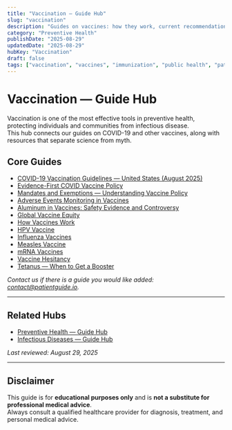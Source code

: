 ```yaml
---
title: "Vaccination — Guide Hub"
slug: "vaccination"
description: "Guides on vaccines: how they work, current recommendations, COVID-19 updates, and addressing myths and misinformation."
category: "Preventive Health"
publishDate: "2025-08-29"
updatedDate: "2025-08-29"
hubKey: "Vaccination"
draft: false
tags: ["vaccination", "vaccines", "immunization", "public health", "patientguide", "hub"]
---
```


# Vaccination — Guide Hub

Vaccination is one of the most effective tools in preventive health, protecting individuals and communities from infectious disease.  
This hub connects our guides on COVID-19 and other vaccines, along with resources that separate science from myth.

## Core Guides
- [COVID-19 Vaccination Guidelines — United States (August 2025)](/guides/us-covid-vaccine-guidelines-aug-2025/)  
- [Evidence-First COVID Vaccine Policy](/guides/evidence-first-covid-vaccine-policy/)  
- [Mandates and Exemptions — Understanding Vaccine Policy](/guides/mandates-and-exemptions/)  
- [Adverse Events Monitoring in Vaccines](/guides/adverse-events-monitoring/)  
- [Aluminum in Vaccines: Safety Evidence and Controversy](/guides/aluminum-in-vaccines/)  
- [Global Vaccine Equity](/guides/global-vaccine-equity/)  
- [How Vaccines Work](/guides/how-vaccines-work/)  
- [HPV Vaccine](/guides/hpv-vaccine/)  
- [Influenza Vaccines](/guides/influenza-vaccines/)  
- [Measles Vaccine](/guides/measles-vaccine/)  
- [mRNA Vaccines](/guides/mrna-vaccines/)  
- [Vaccine Hesitancy](/guides/vaccine-hesitancy/)  
- [Tetanus — When to Get a Booster](/guides/tetanus-when-to-get-a-booster/)


*Contact us if there is a guide you would like added: [contact@patientguide.io](mailto:contact@patientguide.io).*

---

## Related Hubs
- [Preventive Health — Guide Hub](/guides/preventive-health/)  
- [Infectious Diseases — Guide Hub](/guides/infectious-diseases/)

*Last reviewed: August 29, 2025*

---

## Disclaimer
This guide is for **educational purposes only** and is **not a substitute for professional medical advice**.  
Always consult a qualified healthcare provider for diagnosis, treatment, and personal medical advice.

